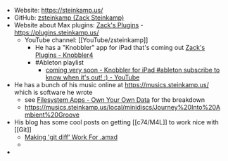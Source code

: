 - Website: https://steinkamp.us/
- GitHub: [zsteinkamp (Zack Steinkamp)](https://github.com/zsteinkamp)
- Website about Max plugins: [Zack's Plugins](https://plugins.steinkamp.us/about) - https://plugins.steinkamp.us/
	- YouTube channel: [[YouTube/zsteinkamp]]
		- He has a "Knobbler" app for iPad that's coming out [Zack's Plugins - Knobbler4](https://plugins.steinkamp.us/m4l-Knobbler4)
		- #Ableton playlist
			- [coming very soon - Knobbler for iPad #ableton subscribe to know when it's out! :) - YouTube](https://www.youtube.com/watch?v=x5fPh3uMODM&list=PLqzTnRgmRId7rYvoVSoCvCWFgvfc8RcfW)
- He has a bunch of his music online at https://musics.steinkamp.us/ which is software he wrote
	- see [Filesystem Apps - Own Your Own Data](https://steinkamp.us/posts/2024-03-05_filesystem-apps---own-your-own-data)  for the breakdown
	- https://musics.steinkamp.us/local/minidiscs/Journey%20Into%20Ambient%20Groove
- His blog has some cool posts on getting [[c74/M4L]] to work nice with [[Git]]
	- [Making 'git diff' Work For .amxd](https://steinkamp.us/posts/2022-02-15-git-diff-amxd-max)
	-
-